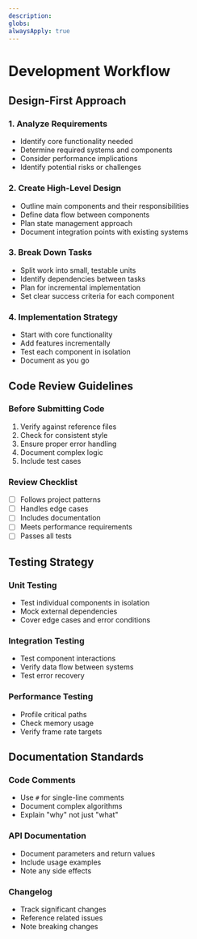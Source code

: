 ```yaml
---
description: 
globs: 
alwaysApply: true
---
```


# Development Workflow

## Design-First Approach

### 1. Analyze Requirements
- Identify core functionality needed
- Determine required systems and components
- Consider performance implications
- Identify potential risks or challenges

### 2. Create High-Level Design
- Outline main components and their responsibilities
- Define data flow between components
- Plan state management approach
- Document integration points with existing systems

### 3. Break Down Tasks
- Split work into small, testable units
- Identify dependencies between tasks
- Plan for incremental implementation
- Set clear success criteria for each component

### 4. Implementation Strategy
- Start with core functionality
- Add features incrementally
- Test each component in isolation
- Document as you go

## Code Review Guidelines

### Before Submitting Code
1. Verify against reference files
2. Check for consistent style
3. Ensure proper error handling
4. Document complex logic
5. Include test cases

### Review Checklist
- [ ] Follows project patterns
- [ ] Handles edge cases
- [ ] Includes documentation
- [ ] Meets performance requirements
- [ ] Passes all tests

## Testing Strategy

### Unit Testing
- Test individual components in isolation
- Mock external dependencies
- Cover edge cases and error conditions

### Integration Testing
- Test component interactions
- Verify data flow between systems
- Test error recovery

### Performance Testing
- Profile critical paths
- Check memory usage
- Verify frame rate targets

## Documentation Standards

### Code Comments
- Use `#` for single-line comments
- Document complex algorithms
- Explain "why" not just "what"

### API Documentation
- Document parameters and return values
- Include usage examples
- Note any side effects

### Changelog
- Track significant changes
- Reference related issues
- Note breaking changes
